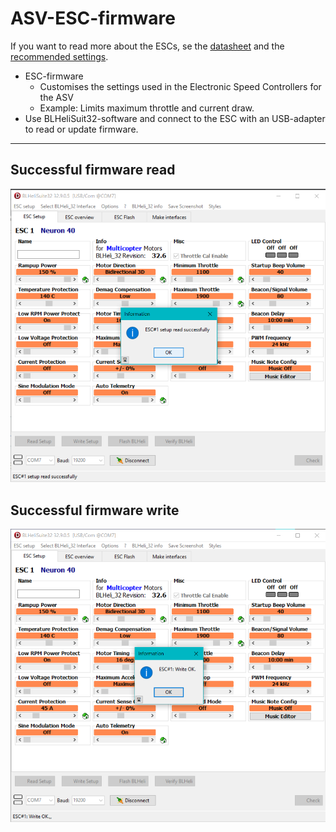 # ASV-ESC-firmware
If you want to read more about the ESCs, se the [datasheet](/docs/ESC%20Neuron%2040S%2060S%20-Manual.pdf) and the [recommended settings](/docs/Oppsett%20av%20ESC%20Thrustme.pdf).

* ESC-firmware
    * Customises the settings used in the Electronic Speed Controllers for the ASV
    * Example: Limits maximum throttle and current draw.
* Use BLHeliSuit32-software and connect to the ESC with an USB-adapter to read or update firmware.

---
## Successful firmware read
![ESC read success](/docs/ESC%20setup%20READ%20success.png)
## Successful firmware write
![ESC write success](/docs/ESC%20setup%20WRITE%20success.png)
